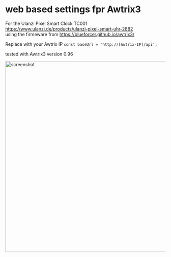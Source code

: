 # web based settings fpr Awtrix3

For the Ulanzi Pixel Smart Clock TC001  
https://www.ulanzi.de/products/ulanzi-pixel-smart-uhr-2882   
using the firmeware from https://blueforcer.github.io/awtrix3/

Replace with your Awtrix IP
`const baseUrl = 'http://[Awtrix-IP]/api';`

tested with Awtrix3 version 0.96

<img width="600" alt="screenshot" src="https://github.com/user-attachments/assets/931aebb1-6160-447b-8401-61990ba86027">
